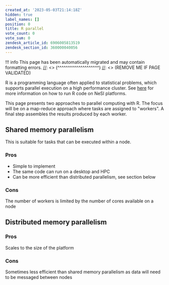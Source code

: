 ```yaml
---
created_at: '2023-05-03T21:14:18Z'
hidden: true
label_names: []
position: 0
title: R parallel
vote_count: 0
vote_sum: 0
zendesk_article_id: 6906005813519
zendesk_section_id: 360000040056
---
```




[//]: <> (REMOVE ME IF PAGE VALIDATED)
[//]: <> (vvvvvvvvvvvvvvvvvvvv)
!!! info
    This page has been automatically migrated and may contain formatting errors.
[//]: <> (^^^^^^^^^^^^^^^^^^^^)
[//]: <> (REMOVE ME IF PAGE VALIDATED)

R is a programming language often applied to statistical problems, which
supports parallel execution on a high performance cluster. See
[here](https://support.nesi.org.nz/hc/en-gb/articles/209338087-R) for
more information on how to run R code on NeSI platforms. 

This page presents two approaches to parallel computing with R. The
focus will be on a map-reduce approach where tasks are assigned to
"workers". A final step assembles the results produced by each worker.

## Shared memory parallelism

This is suitable for tasks that can be executed within a node. 

### Pros

-   Simple to implement
-   The same code can run on a desktop and HPC
-   Can be more efficient than distributed parallelism, see section
    below

### Cons

The number of workers is limited by the number of cores available on a
node

## Distributed memory parallelism

### Pros

Scales to the size of the platform

### Cons

Sometimes less efficient than shared memory parallelism as data will
need to be messaged between nodes

 
